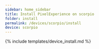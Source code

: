 ```yaml
---
sidebar: home_sidebar
title: Install PixelExperience on scorpio
folder: install
permalink: /devices/scorpio/install
device: scorpio
---
```

{% include templates/device_install.md %}
